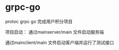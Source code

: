 # grpc-go
protoc  grpc  go  完成用户积分项目 

项目启动：
  通过mainserver/main 文件启动服务端
  
  通过mainclient/main 文件启动客户端并运行了测试接口
